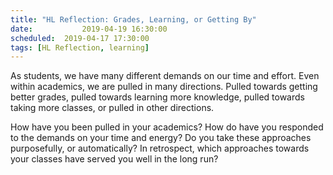 ```yaml
---
title: "HL Reflection: Grades, Learning, or Getting By"
date: 			2019-04-19 16:30:00
scheduled: 	2019-04-17 17:30:00
tags: [HL Reflection, learning]
---
```

As students, we have many different demands on our time and effort. Even within academics, we are pulled in many directions. Pulled towards getting better grades, pulled towards learning more knowledge, pulled towards taking more classes, or pulled in other directions.

How have you been pulled in your academics? How do have you responded to the demands on your time and energy? Do you take these approaches purposefully, or automatically? In retrospect, which approaches towards your classes have served you well in the long run?
